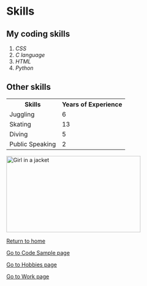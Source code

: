 
<!DOCTYPE html>
<html>
<head>
  
<h1 id="skills">Skills</h1>
  </head>
  <body>
<h2 id="my-coding-skills">My coding skills</h2>
<ol>
<li><i>CSS</i></li>
<li><i>C language</i></li>
<li><i>HTML</i></li>
<li><i>Python</i></li>
</ol>
<h2 id="other-skills">Other skills</h2>

<table>
  <tr>
    <th>Skills</th>
    <th>Years of Experience</th>
  </tr>
  <tr>
    <td>Juggling</td>
    <td>6</td>
  </tr>
  <tr>
    <td>Skating</td>
    <td>13</td>
  </tr>
  <tr>
    <td>Diving</td>
    <td>5</td>
  </tr>
  <tr>
    <td>Public Speaking</td>
    <td>2</td>
  </tr>
</table>
    <img src="https://i0.wp.com/cravingtocreate.com/wp-content/uploads/2020/12/ice-fix-1.jpg?fit=4012%2C2679&ssl=1" alt="Girl in a jacket" width="350" height="200">
  <p><a href="./README.md">Return to home</a></p>
  <p><a href="./Code_sample.md">Go to Code Sample page</a></p>
  <p><a href="./Hobby.md">Go to Hobbies page</a></p>
  <p><a href="./Work.md">Go to Work page</a></p>
  
  </body>
  </html>
  
 

